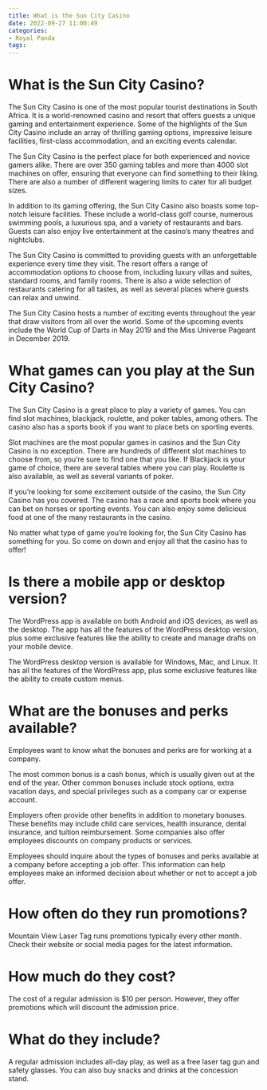 ```yaml
---
title: What is the Sun City Casino
date: 2022-09-27 11:00:49
categories:
- Royal Panda
tags:
---
```



#  What is the Sun City Casino?

The Sun City Casino is one of the most popular tourist destinations in South Africa. It is a world-renowned casino and resort that offers guests a unique gaming and entertainment experience. Some of the highlights of the Sun City Casino include an array of thrilling gaming options, impressive leisure facilities, first-class accommodation, and an exciting events calendar.

The Sun City Casino is the perfect place for both experienced and novice gamers alike. There are over 350 gaming tables and more than 4000 slot machines on offer, ensuring that everyone can find something to their liking. There are also a number of different wagering limits to cater for all budget sizes.

In addition to its gaming offering, the Sun City Casino also boasts some top-notch leisure facilities. These include a world-class golf course, numerous swimming pools, a luxurious spa, and a variety of restaurants and bars. Guests can also enjoy live entertainment at the casino’s many theatres and nightclubs.

The Sun City Casino is committed to providing guests with an unforgettable experience every time they visit. The resort offers a range of accommodation options to choose from, including luxury villas and suites, standard rooms, and family rooms. There is also a wide selection of restaurants catering for all tastes, as well as several places where guests can relax and unwind.

The Sun City Casino hosts a number of exciting events throughout the year that draw visitors from all over the world. Some of the upcoming events include the World Cup of Darts in May 2019 and the Miss Universe Pageant in December 2019.

#  What games can you play at the Sun City Casino?

The Sun City Casino is a great place to play a variety of games. You can find slot machines, blackjack, roulette, and poker tables, among others. The casino also has a sports book if you want to place bets on sporting events.

Slot machines are the most popular games in casinos and the Sun City Casino is no exception. There are hundreds of different slot machines to choose from, so you’re sure to find one that you like. If Blackjack is your game of choice, there are several tables where you can play. Roulette is also available, as well as several variants of poker.

If you’re looking for some excitement outside of the casino, the Sun City Casino has you covered. The casino has a race and sports book where you can bet on horses or sporting events. You can also enjoy some delicious food at one of the many restaurants in the casino.

No matter what type of game you’re looking for, the Sun City Casino has something for you. So come on down and enjoy all that the casino has to offer!

#  Is there a mobile app or desktop version?

The WordPress app is available on both Android and iOS devices, as well as the desktop. The app has all the features of the WordPress desktop version, plus some exclusive features like the ability to create and manage drafts on your mobile device.

The WordPress desktop version is available for Windows, Mac, and Linux. It has all the features of the WordPress app, plus some exclusive features like the ability to create custom menus.

#  What are the bonuses and perks available?

Employees want to know what the bonuses and perks are for working at a company.

The most common bonus is a cash bonus, which is usually given out at the end of the year. Other common bonuses include stock options, extra vacation days, and special privileges such as a company car or expense account.

Employers often provide other benefits in addition to monetary bonuses. These benefits may include child care services, health insurance, dental insurance, and tuition reimbursement. Some companies also offer employees discounts on company products or services.

Employees should inquire about the types of bonuses and perks available at a company before accepting a job offer. This information can help employees make an informed decision about whether or not to accept a job offer.

#  How often do they run promotions?

Mountain View Laser Tag runs promotions typically every other month. Check their website or social media pages for the latest information.

# How much do they cost?

The cost of a regular admission is $10 per person. However, they offer promotions which will discount the admission price.

# What do they include?

A regular admission includes all-day play, as well as a free laser tag gun and safety glasses. You can also buy snacks and drinks at the concession stand.